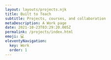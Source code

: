 ```yaml
---
layout: layouts/projects.njk
title: Built to Teach
subtitle: Projects, courses, and collaboration
metaDescription: A Work page
date: 2021-10-23T03:29:20.005Z
permalink: /projects/index.html
emoji: 💻
eleventyNavigation:
  key: Work
  order: 1
---
```


